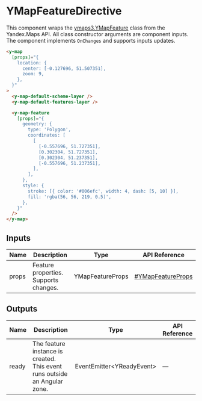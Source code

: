 # YMapFeatureDirective


This component wraps the [ymaps3.YMapFeature](https://yandex.ru/dev/jsapi30/doc/en/ref/#class-ymapfeature) class from the Yandex.Maps API.
All class constructor arguments are component inputs.
The component implements `OnChanges` and supports inputs updates.

```html
<y-map
  [props]="{
    location: {
      center: [-0.127696, 51.507351],
      zoom: 9,
    },
  }"
>
  <y-map-default-scheme-layer />
  <y-map-default-features-layer />

  <y-map-feature
    [props]="{
      geometry: {
        type: 'Polygon',
        coordinates: [
          [
            [-0.557696, 51.727351],
            [0.302304, 51.727351],
            [0.302304, 51.237351],
            [-0.557696, 51.237351],
          ],
        ],
      },
      style: {
        stroke: [{ color: '#006efc', width: 4, dash: [5, 10] }],
        fill: 'rgba(56, 56, 219, 0.5)',
      },
    }"
  />
</y-map>
```




## Inputs
| Name  | Description                               | Type             | API Reference                                                                   |
| ----- | ----------------------------------------- | ---------------- | ------------------------------------------------------------------------------- |
| props |   Feature properties. Supports changes.   | YMapFeatureProps | [#YMapFeatureProps](https://yandex.ru/dev/jsapi30/doc/en/ref/#YMapFeatureProps) |

## Outputs
| Name  | Description                                                                  | Type                                   | API Reference |
| ----- | ---------------------------------------------------------------------------- | -------------------------------------- | ------------- |
| ready |   The feature instance is created. This event runs outside an Angular zone.  | EventEmitter<YReadyEvent<YMapFeature>> | —             |